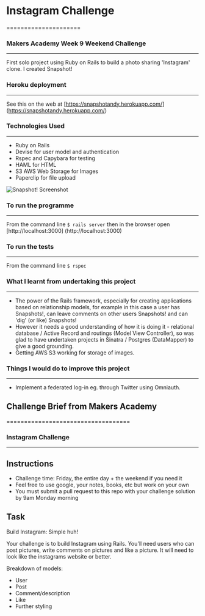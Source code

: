 # Instagram Challenge
=====================

### Makers Academy Week 9 Weekend Challenge
-------------------------------------------

First solo project using Ruby on Rails to build a photo sharing 'Instagram' clone. I created Snapshot!

### Heroku deployment
---------------------

See this on the web at [https://snapshotandy.herokuapp.com/] (https://snapshotandy.herokuapp.com/)

### Technologies Used
---------------------

- Ruby on Rails
- Devise for user model and authentication
- Rspec and Capybara for testing
- HAML for HTML
- S3 AWS Web Storage for Images
- Paperclip for file upload

![Snapshot! Screenshot](https://github.com/andygnewman/snapshots/blob/master/Snapshot%20Screenshot.png)

### To run the programme
------------------------

From the command line `$ rails server` then in the browser open [http://localhost:3000] (http://localhost:3000)

### To run the tests
--------------------

From the command line `$ rspec`

### What I learnt from undertaking this project
----------------------------------------------

- The power of the Rails framework, especially for creating applications based on relationship models, for example in this case a user has Snapshots!, can leave comments on other users Snapshots! and can 'dig' (or like) Snapshots!
- However it needs a good understanding of how it is doing it - relational database / Active Record and routings (Model View Controller), so was glad to have undertaken projects in Sinatra / Postgres (DataMapper) to give a good grounding.
- Getting AWS S3 working for storage of images.

### Things I would do to improve this project
---------------------------------------------

- Implement a federated log-in eg. through Twitter using Omniauth.

## Challenge Brief from Makers Academy
===================================

### Instagram Challenge
-----------------------

Instructions
-------
* Challenge time: Friday, the entire day + the weekend if you need it
* Feel free to use google, your notes, books, etc but work on your own
* You must submit a pull request to this repo with your challenge solution by 9am Monday morning

Task
-----

Build Instagram: Simple huh!

Your challenge is to build Instagram using Rails. You'll need users who can post pictures, write comments on pictures and like a picture. It will need to look like the instagrams website or better. 

Breakdown of models:
- User
- Post
- Comment/description
- Like
- Further styling

